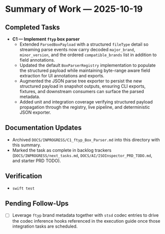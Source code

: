 # Summary of Work — 2025-10-19

## Completed Tasks

- **C1 — Implement `ftyp` box parser**
  - Extended `ParsedBoxPayload` with a structured `fileType` detail so streaming parse events now carry decoded `major_brand`, `minor_version`, and the ordered `compatible_brands` list in addition to field annotations.
  - Updated the default `BoxParserRegistry` implementation to populate the structured payload while maintaining byte-range aware field extraction for UI annotations and exports.
  - Augmented the JSON parse tree exporter to persist the new structured payload in snapshot outputs, ensuring CLI exports, fixtures, and downstream consumers can surface the parsed metadata.
  - Added unit and integration coverage verifying structured payload propagation through the registry, live pipeline, and deterministic JSON exporter.

## Documentation Updates

- Archived `DOCS/INPROGRESS/C1_ftyp_Box_Parser.md` into this directory with this summary.
- Marked the task as complete in backlog trackers (`DOCS/INPROGRESS/next_tasks.md`, `DOCS/AI/ISOInspector_PRD_TODO.md`, and starter PRD TODO).

## Verification

- `swift test`

## Pending Follow-Ups

- [ ] Leverage `ftyp` brand metadata together with `stsd` codec entries to drive the codec inference hooks referenced in the execution guide once those integration tasks are scheduled.
